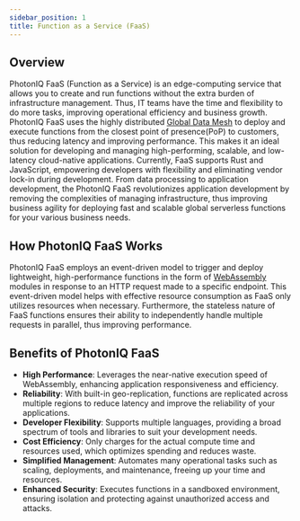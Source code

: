```yaml
---
sidebar_position: 1
title: Function as a Service (FaaS)
---
```


## Overview

PhotonIQ FaaS (Function as a Service) is an edge-computing service that allows you to create and run functions without the extra burden of infrastructure management. Thus, IT teams have the time and flexibility to do more tasks, improving operational efficiency and business growth. 
PhotonIQ FaaS uses the highly distributed [Global Data Mesh](https://www.macrometa.com/platform/global-data-mesh) to deploy and execute functions from the closest point of presence(PoP) to customers, thus reducing latency and improving performance. This makes it an ideal solution for developing and managing high-performing, scalable, and low-latency cloud-native applications. 
Currently, FaaS supports Rust and JavaScript, empowering developers with flexibility and eliminating vendor lock-in during development. 
From data processing to application development, the PhotonIQ FaaS revolutionizes application development by removing the complexities of managing infrastructure, thus improving business agility for deploying fast and scalable global serverless functions for your various business needs.

## How PhotonIQ FaaS Works

PhotonIQ FaaS employs an event-driven model to trigger and deploy lightweight, high-performance functions in the form of [WebAssembly](https://webassembly.org/) modules in response to an HTTP request made to a specific endpoint. 
This event-driven model helps with effective resource consumption as FaaS only utilizes resources when necessary. Furthermore, the stateless nature of FaaS functions ensures their ability to independently handle multiple requests in parallel, thus improving performance. 

## Benefits of PhotonIQ FaaS

- **High Performance**: Leverages the near-native execution speed of WebAssembly, enhancing application responsiveness and efficiency.
- **Reliability**: With built-in geo-replication, functions are replicated across multiple regions to reduce latency and improve the reliability of your applications.
- **Developer Flexibility**: Supports multiple languages, providing a broad spectrum of tools and libraries to suit your development needs.
- **Cost Efficiency**: Only charges for the actual compute time and resources used, which optimizes spending and reduces waste.
- **Simplified Management**: Automates many operational tasks such as scaling, deployments, and maintenance, freeing up your time and resources.
- **Enhanced Security**: Executes functions in a sandboxed environment, ensuring isolation and protecting against unauthorized access and attacks.

